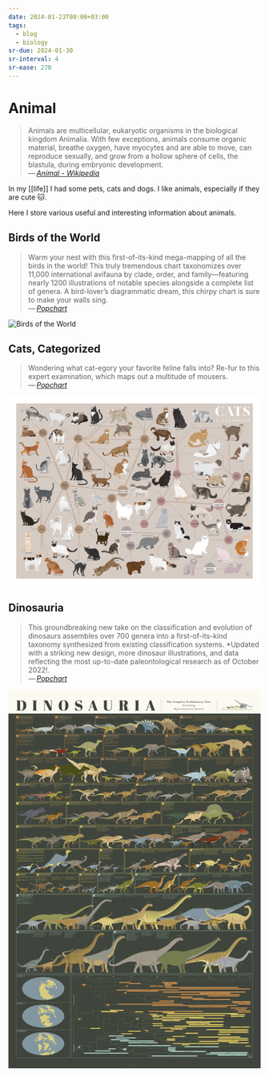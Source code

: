 ```yaml
---
date: 2024-01-23T00:00+03:00
tags:
  - blog
  - biology
sr-due: 2024-01-30
sr-interval: 4
sr-ease: 270
---
```


# Animal

> Animals are multicellular, eukaryotic organisms in the biological kingdom
> Animalia. With few exceptions, animals consume organic material, breathe
> oxygen, have myocytes and are able to move, can reproduce sexually, and grow
> from a hollow sphere of cells, the blastula, during embryonic development.\
> — <cite>[Animal - Wikipedia](https://en.wikipedia.org/wiki/Animal)</cite>

In my [[life]] I had some pets, cats and dogs. I like animals, especially if
they are cute 🐱.

Here I store various useful and interesting information about animals.

## Birds of the World

> Warm your nest with this first-of-its-kind mega-mapping of all the birds in
> the world! This truly tremendous chart taxonomizes over 11,000 international
> avifauna by clade, order, and family—featuring nearly 1200 illustrations of
> notable species alongside a complete list of genera. A bird-lover’s
> diagrammatic dream, this chirpy chart is sure to make your walls sing.\
> — <cite>[Popchart](https://popchart.co/products/birds-of-the-world)</cite>

![Birds of the World](./img/ref-Birds_of_the_World.webp)

## Cats, Categorized

> Wondering what cat-egory your favorite feline falls into? Re-fur to this
> expert examination, which maps out a multitude of mousers.\
> — <cite>[Popchart](https://popchart.co/products/cats-categorized)</cite>

![Cats, Categorized](./img/ref-Domestic_Cats.webp)

## Dinosauria

> This groundbreaking new take on the classification and evolution of dinosaurs
> assembles over 700 genera into a first-of-its-kind taxonomy synthesized from
> existing classification systems. *Updated with a striking new design, more
> dinosaur illustrations, and data reflecting the most up-to-date
> paleontological research as of October 2022!.\
> — <cite>[Popchart](https://popchart.co/products/dinosauria)</cite>

![Dinosauria](./img/ref-Dinosauria.webp)
